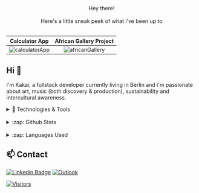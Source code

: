 <div align="center">Hey there!</div><br>
<div align="center">Here's a little sneak peek of what i've been up to </div><br>

Calculator App             |  African Gallery Project
:-------------------------:|:-------------------------:
![calculatorApp](https://user-images.githubusercontent.com/92310262/163056895-2d0bba52-870f-457c-b91f-81e36d965e2f.png)  |  ![africanGallery](https://user-images.githubusercontent.com/92310262/163180834-e058dbc3-6739-404d-b52b-c6420d49e21c.png)

## Hi 👋

I'm Kakai, a fullstack developer currently living in Berlin and i'm passionate about art, music (both discovery & production), sustainability and intercultural awareness.
<br />
<details>
<summary>🔧 Technologies & Tools</summary>
<img align="left" alt="HTML5" width="32px" src="./images/html.png" />
<img align="left" alt="CSS3" width="32px" src="./images/css.png" />
<img align="left" alt="Sass" width="32px" src="./images/sass.png" />
<img align="left" alt="JavaScript" width="32px" src="./images/javascript.png" />
<img align="left" alt="TypeScript" width="32px" src="./images/typescript.png" />
<img align="left" alt="React" width="32px" src="https://raw.githubusercontent.com/github/explore/80688e429a7d4ef2fca1e82350fe8e3517d3494d/topics/react/react.png" />
<img align="left" alt="Redux" width="32px" src="https://camo.githubusercontent.com/84fefba8b3d171bbf882b837a12bcb2090221f62/68747470733a2f2f63646e2d696d616765732d312e6d656469756d2e636f6d2f6d61782f3830302f312a744f49365543354561533266504974436573492d41512e706e67" />
<img align="left" alt="Node.js" width="32px" src="https://raw.githubusercontent.com/github/explore/80688e429a7d4ef2fca1e82350fe8e3517d3494d/topics/nodejs/nodejs.png" />
<img align="left" alt="Express" width="32px" src="./images/express.png" />
<img align="left" alt="SQL" width="32px" src="https://raw.githubusercontent.com/github/explore/80688e429a7d4ef2fca1e82350fe8e3517d3494d/topics/sql/sql.png" />
<img align="left" alt="MySQL" width="32px" src="https://raw.githubusercontent.com/github/explore/80688e429a7d4ef2fca1e82350fe8e3517d3494d/topics/mysql/mysql.png" />
<img align="left" alt="MongoDB" width="32px" src="https://camo.githubusercontent.com/d977c37fe74bd2ea7c56f086c9d0b2cb8d34d1a2/68747470733a2f2f7777772e636c6f7564612e63612f77702d636f6e74656e742f75706c6f6164732f323031332f30332f6d6f6e676f64622d6c6f676f2e706e67" />
<img align="left" alt="Git" width="32px" src="https://raw.githubusercontent.com/github/explore/80688e429a7d4ef2fca1e82350fe8e3517d3494d/topics/git/git.png" />
<img align="left" alt="GitHub" width="32px" src="https://raw.githubusercontent.com/github/explore/78df643247d429f6cc873026c0622819ad797942/topics/github/github.png" />
<img align="left" alt="Terminal" width="32px" src="https://raw.githubusercontent.com/github/explore/80688e429a7d4ef2fca1e82350fe8e3517d3494d/topics/terminal/terminal.png" />
<img align="left" alt="Visual Studio Code" width="32px" src="https://raw.githubusercontent.com/github/explore/80688e429a7d4ef2fca1e82350fe8e3517d3494d/topics/visual-studio-code/visual-studio-code.png" />
</details>
<br />
<details>
  <summary>:zap: Github Stats</summary>
  <img src="https://github-readme-stats.vercel.app/api?username=justkakai&&show_icons=true&title_color=222222&icon_color=03A87C&text_color=333333&bg_color=ffffff">
</details>
<br />
<details>
  <summary>:zap: Languages Used</summary>
  <img src="https://github-readme-stats.vercel.app/api/top-langs/?username=justkakai&layout=compact&bg_color=ffffff&text_color=333333">
</details>

## 📫 Contact

[![Linkedin Badge](https://img.shields.io/badge/-LinkedIn-blue?style=flat-square&logo=Linkedin&logoColor=white&link=https://www.linkedin.com/in/wapenyik/)](https://www.linkedin.com/in/wapenyik/)
[![Outlook](https://img.shields.io/badge/Microsoft_Outlook-0078D4?style=for-the-badge&logo=microsoft-outlook&logoColor=white&link=mailto:wapenyik@outlook.com)](mailto:wapenyik@outlook.com)

[![Visitors](https://visitor-badge.glitch.me/badge?page_id=github/wapenyik)](https://github.com/wapenyik)


